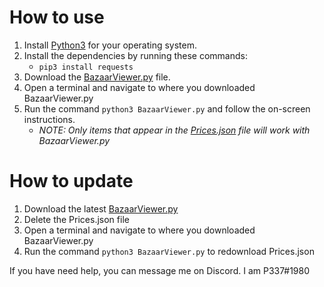 # How to use
1. Install [Python3](https://wiki.python.org/moin/BeginnersGuide/Download) for your operating system.
2. Install the dependencies by running these commands:
    - `pip3 install requests`
3. Download the [BazaarViewer.py](HypixelBazaarViewer/BazaarViewer.py) file.
4. Open a terminal and navigate to where you downloaded BazaarViewer.py
5. Run the command `python3 BazaarViewer.py` and follow the on-screen instructions.
    - *NOTE: Only items that appear in the [Prices.json](HypixelBazaarViewer/Prices.json) file will work with BazaarViewer.py*

# How to update
1. Download the latest [BazaarViewer.py](HypixelBazaarViewer/BazaarViewer.py)
2. Delete the Prices.json file
3. Open a terminal and navigate to where you downloaded BazaarViewer.py
4. Run the command `python3 BazaarViewer.py` to redownload Prices.json

If you have need help, you can message me on Discord. I am P337#1980
